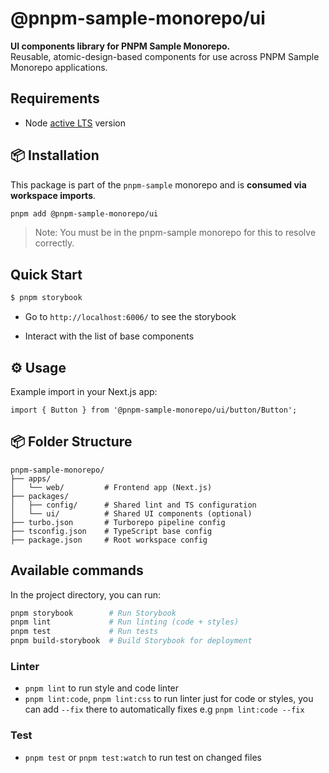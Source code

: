 # @pnpm-sample-monorepo/ui

**UI components library for PNPM Sample Monorepo.**  
Reusable, atomic-design-based components for use across PNPM Sample Monorepo applications.

## Requirements

- Node [active LTS][noderelease] version

## 📦 Installation

This package is part of the `pnpm-sample` monorepo and is **consumed via workspace imports**.

```bash
pnpm add @pnpm-sample-monorepo/ui
```

> Note: You must be in the pnpm-sample monorepo for this to resolve correctly.

## Quick Start

```sh
$ pnpm storybook
```

- Go to `http://localhost:6006/` to see the storybook

* Interact with the list of base components

## ⚙️ Usage

Example import in your Next.js app:

```tsx
import { Button } from '@pnpm-sample-monorepo/ui/button/Button';
```

## 📦 Folder Structure

```text
pnpm-sample-monorepo/
├── apps/
│   └── web/         # Frontend app (Next.js)
├── packages/
│   ├── config/      # Shared lint and TS configuration
│   └── ui/          # Shared UI components (optional)
├── turbo.json       # Turborepo pipeline config
├── tsconfig.json    # TypeScript base config
├── package.json     # Root workspace config
```

## Available commands

In the project directory, you can run:

```bash
pnpm storybook        # Run Storybook
pnpm lint             # Run linting (code + styles)
pnpm test             # Run tests
pnpm build-storybook  # Build Storybook for deployment
```

### Linter

- `pnpm lint` to run style and code linter
- `pnpm lint:code`, `pnpm lint:css` to run linter just for code or styles,
  you can add `--fix` there to automatically fixes e.g `pnpm lint:code --fix`

### Test

- `pnpm test` or `pnpm test:watch` to run test on changed files

[noderelease]: https://github.com/nodejs/Release#release-schedule

